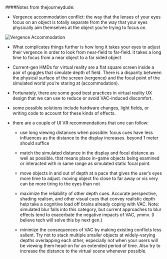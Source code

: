 ####Notes from thejourneydude:

- Vergence accommodation conflict: the way that the lenses of your eyes focus on an object is totally separate from the way that your eyes physically aim themselves at the object you’re trying to focus on.

![Vergence Accommodation](https://cdn-images-1.medium.com/max/1600/1*BRB4QLpT7bxA5QZN3d2xrA.jpeg)

- What complicates things further is how long it takes your eyes to adjust their vergence in order to look from
near-field to far-field. it takes a long time to focus from a near object to a far sided object

- Current-gen HMDs for virtual reality are a flat square screen inside a pair of goggles that simulate depth of field. There is a disparity between the physical surface of the screen (vergence) and the focal point of the simulated world you’re staring at (accommodation).

- Fortunately, there are some good best practices in virtual reality UX design that we can use to reduce or avoid VAC-induced discomfort.

- some possible solutions include hardware changes, light fields, or writing code to account for these kinds of effects.

- there are a couple of UI VR recommendations that one can follow:
    - use long viewing distances when possible: focus cues have less influences as the distance to the display increases. beyond 1 meter should suffice

    - match the simulated distance in the display and focal distance as well as possible. that means place in-game objects being examined or interacted with in same range as simulated static focal point.

    - move objects in and out of depth at a pace that gives the user’s eyes more time to adjust. moving object fro close to far away or vis very can be more tiring to the eyes than not

    - maximize the reliability of other depth cues.  Accurate perspective, shading realism, and other visual cues that convey realistic depth help take a cognitive load off brains already coping with VAC. Note: simulated blur falls into this category, but current approaches to blur effects tend to exacerbate the negative impacts of VAC, ymmv.  (I believe tech will solve this by next gen.)

    - minimize the consequences of VAC by making existing conflicts less salient. Try not to stack multiple smaller objects at widely-varying depths overlapping each other, especially not when your users will be viewing them head-on for an extended period of time. Also try to increase the distance to the virtual scene whenever possible.
